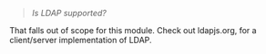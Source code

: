 
> _Is LDAP supported?_

That falls out of scope for this module. Check out ldapjs.org, for a client/server implementation of LDAP.
